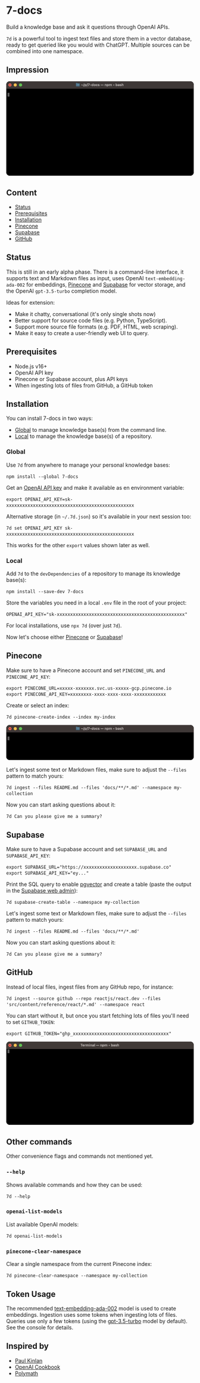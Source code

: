 # 7-docs

Build a knowledge base and ask it questions through OpenAI APIs.

`7d` is a powerful tool to ingest text files and store them in a vector database, ready to get queried like you would
with ChatGPT. Multiple sources can be combined into one namespace.

## Impression

![Demo of ingest and query](./assets/ingest-and-query.gif)

## Content

- [Status](#status)
- [Prerequisites](#prerequisites)
- [Installation](#installation)
- [Pinecone](#pinecone)
- [Supabase](#supabase)
- [GitHub](#github)

## Status

This is still in an early alpha phase. There is a command-line interface, it supports text and Markdown files as input,
uses OpenAI `text-embedding-ada-002` for embeddings, [Pinecone][1] and [Supabase][2] for vector storage, and the OpenAI
`gpt-3.5-turbo` completion model.

Ideas for extension:

- Make it chatty, conversational (it's only single shots now)
- Better support for source code files (e.g. Python, TypeScript).
- Support more source file formats (e.g. PDF, HTML, web scraping).
- Make it easy to create a user-friendly web UI to query.

## Prerequisites

- Node.js v16+
- OpenAI API key
- Pinecone or Supabase account, plus API keys
- When ingesting lots of files from GitHub, a GitHub token

## Installation

You can install 7-docs in two ways:

- [Global][3] to manage knowledge base(s) from the command line.
- [Local][4] to manage the knowledge base(s) of a repository.

### Global

Use `7d` from anywhere to manage your personal knowledge bases:

```shell
npm install --global 7-docs
```

Get an [OpenAI API key][5] and make it available as en environment variable:

```shell
export OPENAI_API_KEY=sk-xxxxxxxxxxxxxxxxxxxxxxxxxxxxxxxxxxxxxxxxxxxxxxxx
```

Alternative storage (in `~/.7d.json`) so it's available in your next session too:

```shell
7d set OPENAI_API_KEY sk-xxxxxxxxxxxxxxxxxxxxxxxxxxxxxxxxxxxxxxxxxxxxxxxx
```

This works for the other `export` values shown later as well.

### Local

Add `7d` to the `devDependencies` of a repository to manage its knowledge base(s):

```shell
npm install --save-dev 7-docs
```

Store the variables you need in a local `.env` file in the root of your project:

```shell
OPENAI_API_KEY="sk-xxxxxxxxxxxxxxxxxxxxxxxxxxxxxxxxxxxxxxxxxxxxxxxx"
```

For local installations, use `npx 7d` (over just `7d`).

Now let's choose either [Pinecone][6] or [Supabase][7]!

## Pinecone

Make sure to have a Pinecone account and set `PINECONE_URL` and `PINECONE_API_KEY`:

```shell
export PINECONE_URL=xxxxx-xxxxxxx.svc.us-xxxxx-gcp.pinecone.io
export PINECONE_API_KEY=xxxxxxxx-xxxx-xxxx-xxxx-xxxxxxxxxxxx
```

Create or select an index:

```shell
7d pinecone-create-index --index my-index
```

![Demo of Pinecone index creation](assets/pinecone-create-index.gif)

Let's ingest some text or Markdown files, make sure to adjust the `--files` pattern to match yours:

```shell
7d ingest --files README.md --files 'docs/**/*.md' --namespace my-collection
```

Now you can start asking questions about it:

```shell
7d Can you please give me a summary?
```

## Supabase

Make sure to have a Supabase account and set `SUPABASE_URL` and `SUPABASE_API_KEY`:

```shell
export SUPABASE_URL="https://xxxxxxxxxxxxxxxxxxxx.supabase.co"
export SUPABASE_API_KEY="ey..."
```

Print the SQL query to enable [pgvector][8] and create a table (paste the output in the [Supabase web admin][9]):

```shell
7d supabase-create-table --namespace my-collection
```

Let's ingest some text or Markdown files, make sure to adjust the `--files` pattern to match yours:

```shell
7d ingest --files README.md --files 'docs/**/*.md'
```

Now you can start asking questions about it:

```shell
7d Can you please give me a summary?
```

## GitHub

Instead of local files, ingest files from any GitHub repo, for instance:

```shell
7d ingest --source github --repo reactjs/react.dev --files 'src/content/reference/react/*.md' --namespace react
```

You can start without it, but once you start fetching lots of files you'll need to set `GITHUB_TOKEN`:

    export GITHUB_TOKEN="ghp_xxxxxxxxxxxxxxxxxxxxxxxxxxxxxxxxxxxx"

![Demo of ingest and query](./assets/ingest-and-query-2.gif)

## Other commands

Other convenience flags and commands not mentioned yet.

### `--help`

Shows available commands and how they can be used:

```shell
7d --help
```

### `openai-list-models`

List available OpenAI models:

```shell
7d openai-list-models
```

### `pinecone-clear-namespace`

Clear a single namespace from the current Pinecone index:

```shell
7d pinecone-clear-namespace --namespace my-collection
```

## Token Usage

The recommended [text-embedding-ada-002][10] model is used to create embeddings. Ingestion uses some tokens when
ingesting lots of files. Queries use only a few tokens (using the [gpt-3.5-turbo][11] model by default). See the console
for details.

## Inspired by

- [Paul Kinlan][12]
- [OpenAI Cookbook][13]
- [Polymath][14]

[1]: https://www.pinecone.io
[2]: https://supabase.com
[3]: #global
[4]: #local
[5]: https://platform.openai.com/account/api-keys
[6]: #pinecone
[7]: #supabase
[8]: https://supabase.com/docs/guides/database/extensions/pgvector
[9]: https://app.supabase.com/projects
[10]: https://platform.openai.com/docs/guides/embeddings/what-are-embeddings
[11]: https://platform.openai.com/docs/guides/chat
[12]: https://github.com/PaulKinlan/paul.kinlan.me
[13]: https://github.com/openai/openai-cookbook
[14]: https://github.com/polymath-ai/polymath-ai
